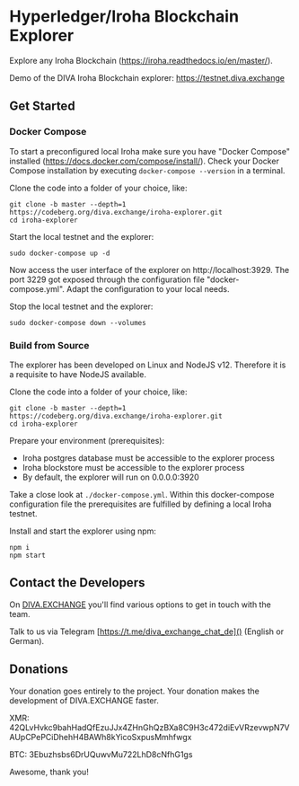 # Hyperledger/Iroha Blockchain Explorer

Explore any Iroha Blockchain (https://iroha.readthedocs.io/en/master/).

Demo of the DIVA Iroha Blockchain explorer: https://testnet.diva.exchange

## Get Started 

### Docker Compose

To start a preconfigured local Iroha make sure you have "Docker Compose" installed (https://docs.docker.com/compose/install/). Check your Docker Compose installation by executing `docker-compose --version` in a terminal.

Clone the code into a folder of your choice, like:
```
git clone -b master --depth=1 https://codeberg.org/diva.exchange/iroha-explorer.git
cd iroha-explorer
```

Start the local testnet and the explorer:
```
sudo docker-compose up -d
```

Now access the user interface of the explorer on http://localhost:3929. The port 3229 got exposed through the configuration file "docker-compose.yml". Adapt the configuration to your local needs.

Stop the local testnet and the explorer:
```
sudo docker-compose down --volumes
```

### Build from Source

The explorer has been developed on Linux and NodeJS v12. Therefore it is a requisite to have NodeJS available.

Clone the code into a folder of your choice, like:

```
git clone -b master --depth=1 https://codeberg.org/diva.exchange/iroha-explorer.git
cd iroha-explorer
```

Prepare your environment (prerequisites):

* Iroha postgres database must be accessible to the explorer process
* Iroha blockstore must be accessible to the explorer process
* By default, the explorer will run on 0.0.0.0:3920

Take a close look at `./docker-compose.yml`. Within this docker-compose configuration file the prerequisites are fulfilled by defining a local Iroha testnet.    

Install and start the explorer using npm:
```
npm i
npm start
```

## Contact the Developers

On [DIVA.EXCHANGE](https://www.diva.exchange) you'll find various options to get in touch with the team. 

Talk to us via Telegram [https://t.me/diva_exchange_chat_de]() (English or German).

## Donations

Your donation goes entirely to the project. Your donation makes the development of DIVA.EXCHANGE faster.

XMR: 42QLvHvkc9bahHadQfEzuJJx4ZHnGhQzBXa8C9H3c472diEvVRzevwpN7VAUpCPePCiDhehH4BAWh8kYicoSxpusMmhfwgx

BTC: 3Ebuzhsbs6DrUQuwvMu722LhD8cNfhG1gs

Awesome, thank you!
